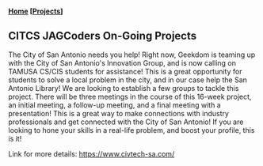 #### [Home](https://citcs-jagcoders.github.io/) [[Projects](https://citcs-jagcoders.github.io/projects/)]

## CITCS JAGCoders On-Going Projects

The City of San Antonio needs you help! Right now, Geekdom is teaming up with the City of San Antonio's Innovation Group, and is now calling on TAMUSA CS/CIS students for assistance! This is a great opportunity for students to solve a local problem in the city, and in our case help the San Antonio Library! We are looking to establish a few groups to tackle this project. There will be three meetings in the course of this 16-week project, an initial meeting, a follow-up meeting, and a final meeting with a presentation! This is a great way to make connections with industry professionals and get connected with the City of San Antonio! If you are looking to hone your skills in a real-life problem, and boost your profile, this is it!

Link for more details: https://www.civtech-sa.com/
